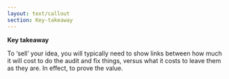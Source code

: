 ```yaml
---
layout: text/callout
section: Key-takeaway
---
```

**Key takeaway**

To ‘sell’ your idea, you will typically need to show links between how much it will cost to do the audit and fix things, versus what it costs to leave them as they are. In effect, to prove the value.
